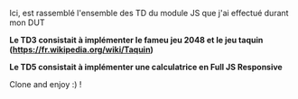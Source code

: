 Ici, est rassemblé l'ensemble des TD du module JS que j'ai effectué durant mon DUT 

**Le TD3 consistait à implémenter le fameu jeu 2048 et le jeu taquin (https://fr.wikipedia.org/wiki/Taquin)** 

**Le TD5 consistait à implémenter une calculatrice en Full JS Responsive** 

Clone and enjoy :) !
